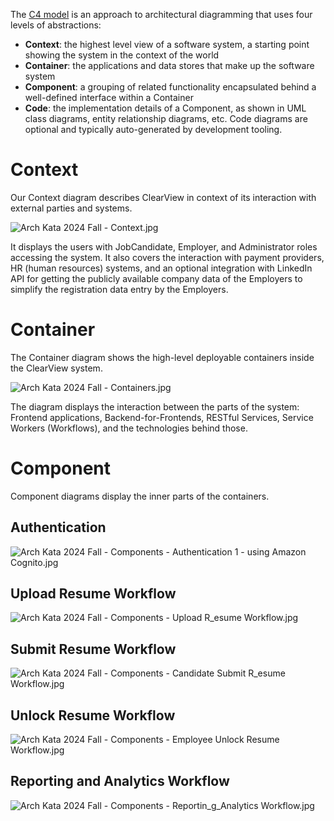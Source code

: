 The [C4 model](https://c4model.com/) is an approach to architectural diagramming that uses four levels of abstractions:

- **Context**: the highest level view of a software system, a starting point showing the system in the context of the world
- **Container**: the applications and data stores that make up the software system
- **Component**: a grouping of related functionality encapsulated behind a well-defined interface within a Container
- **Code**: the implementation details of a Component, as shown in UML class diagrams, entity relationship diagrams, etc. Code diagrams are optional and typically auto-generated by development tooling.

# Context

Our Context diagram describes ClearView in context of its interaction with external parties and systems.

![Arch Kata 2024 Fall - Context.jpg](images/Arch%20Kata%202024%20Fall%20-%20Context.jpg)

It displays the users with JobCandidate, Employer, and Administrator roles accessing the system. It also covers the interaction with payment providers, HR (human resources) systems, and an optional integration with LinkedIn API for getting the publicly available company data of the Employers to simplify the registration data entry by the Employers.

# Container

The Container diagram shows the high-level deployable containers inside the ClearView system.


![Arch Kata 2024 Fall - Containers.jpg](images/Arch%20Kata%202024%20Fall%20-%20Containers.jpg)


The diagram displays the interaction between the parts of the system: Frontend applications, Backend-for-Frontends, RESTful Services, Service Workers (Workflows), and the technologies behind those.

# Component

Component diagrams display the inner parts of the containers.

## Authentication

![Arch Kata 2024 Fall - Components - Authentication 1 - using Amazon Cognito.jpg](images/Arch%20Kata%202024%20Fall%20-%20Components%20-%20Authentication%201%20-%20using%20Amazon%20Cognito.jpg)

## Upload Resume Workflow

![Arch Kata 2024 Fall - Components - Upload R_esume Workflow.jpg](images/Arch%20Kata%202024%20Fall%20-%20Components%20-%20Upload%20R_esume%20Workflow.jpg)

## Submit Resume Workflow

![Arch Kata 2024 Fall - Components - Candidate Submit R_esume Workflow.jpg](images/Arch%20Kata%202024%20Fall%20-%20Components%20-%20Candidate%20Submit%20R_esume%20Workflow.jpg)

## Unlock Resume Workflow

![Arch Kata 2024 Fall - Components - Employee Unlock Resume Workflow.jpg](images/Arch%20Kata%202024%20Fall%20-%20Components%20-%20Employee%20Unlock%20Resume%20Workflow.jpg)

## Reporting and Analytics Workflow

![Arch Kata 2024 Fall - Components - Reportin_g_Analytics Workflow.jpg](images/Arch%20Kata%202024%20Fall%20-%20Components%20-%20Reportin_g_Analytics%20Workflow.jpg)
